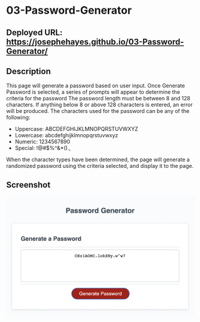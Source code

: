 # 03-Password-Generator

## Deployed URL: https://josephehayes.github.io/03-Password-Generator/

## Description
This page will generate a password based on user input. 
Once Generate Password is selected, a series of prompts will appear to determine the criteria for the password
The password length must be between 8 and 128 characters. If anything below 8 or above 128 characters is entered, an error will be produced.
The characters used for the password can be any of the following:

* Uppercase: ABCDEFGHIJKLMNOPQRSTUVWXYZ
* Lowercase: abcdefghijklmnopqrstuvwxyz
* Numeric: 1234567890
* Special: !@#$%^&*().,

When the character types have been determined, the page will generate a randomized password using the criteria selected, and display it to the page.

## Screenshot

![The password generator showing a password including a mix of letters, numbers, and special characters](./Assets/03-Password-Generator-SS.png)

